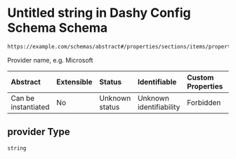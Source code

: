 # Untitled string in Dashy Config Schema Schema

```txt
https://example.com/schemas/abstract#/properties/sections/items/properties/items/items/properties/provider
```

Provider name, e.g. Microsoft

| Abstract            | Extensible | Status         | Identifiable            | Custom Properties | Additional Properties | Access Restrictions | Defined In                                                                             |
| :------------------ | :--------- | :------------- | :---------------------- | :---------------- | :-------------------- | :------------------ | :------------------------------------------------------------------------------------- |
| Can be instantiated | No         | Unknown status | Unknown identifiability | Forbidden         | Allowed               | none                | [dashy-config.schema.json*](../../out/dashy-config.schema.json "open original schema") |

## provider Type

`string`

